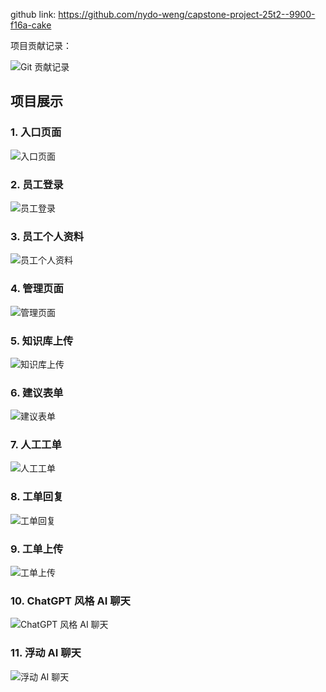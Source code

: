 github link: https://github.com/nydo-weng/capstone-project-25t2--9900-f16a-cake

项目贡献记录：  

![Git 贡献记录](git-contribute.png)

## 项目展示

### 1. 入口页面
![入口页面](entry.png)

### 2. 员工登录
![员工登录](staff-login.png)

### 3. 员工个人资料
![员工个人资料](staff-profile.png)

### 4. 管理页面
![管理页面](admin-page.png)

### 5. 知识库上传
![知识库上传](knowledge-base-upload.png)

### 6. 建议表单
![建议表单](suggest-form.png)

### 7. 人工工单
![人工工单](human-ticket.png)

### 8. 工单回复
![工单回复](ticket-reply.png)

### 9. 工单上传
![工单上传](ticket-uploaded.png)

### 10. ChatGPT 风格 AI 聊天
![ChatGPT 风格 AI 聊天](chatgpt-like-ai-chat.png)

### 11. 浮动 AI 聊天
![浮动 AI 聊天](floating-ai-chat.png)

